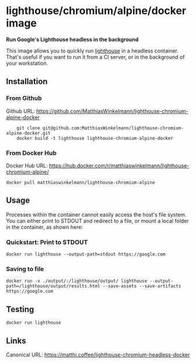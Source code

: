 # lighthouse/chromium/alpine/docker image

**Run Google's Lighthouse headless in the background**

This image allows you to quickly run [lighthouse](https://github.com/GoogleChrome/lighthouse) in a headless container. That's useful if you want to run it from a CI server, or in the background of your workstation.

## Installation

### From Github

Github URL: <https://github.com/MatthiasWinkelmann/lighthouse-chromium-alpine-docker>

```shell
    git clone git@github.com:MatthiasWinkelmann/lighthouse-chromium-alpine-docker.git
    docker build -t lighthouse lighthouse-chromium-alpine-docker
```

### From Docker Hub

Docker Hub URL: <https://hub.docker.com/r/matthiaswinkelmann/lighthouse-chromium-alpine/>

```shell
docker pull matthiaswinkelmann/lighthouse-chromium-alpine
```

## Usage

Processes within the container cannot easily access the host's file system. You can either print to STDOUT and redirect to a file, or mount a local folder in the container, as shown here:

### Quickstart: Print to STDOUT

```shell
docker run lighthouse --output-path=stdout https://google.com
```

### Saving to file

```shell
docker run -v ./output/:/lighthouse/output/ lighthouse --output-path=/lighthouse/output/results.html --save-assets --save-artifacts https://google.com
```

## Testing

```shell
docker run lighthouse
```

## Links

Canonical URL: <https://matthi.coffee/lighthouse-chromium-headless-docker>

